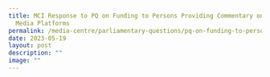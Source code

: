```yaml
---
title: MCI Response to PQ on Funding to Persons Providing Commentary on Social
  Media Platforms
permalink: /media-centre/parliamentary-questions/pq-on-funding-to-persons-providing-commentary-on-social-media/
date: 2023-05-19
layout: post
description: ""
image: ""
---
```

